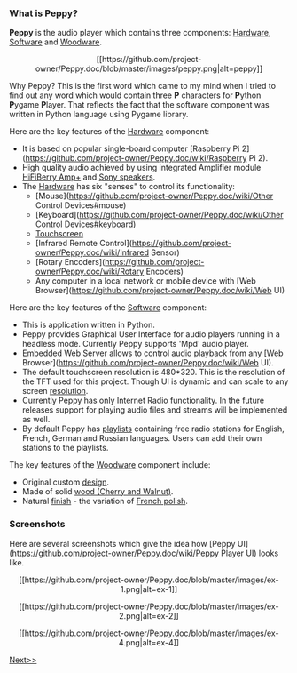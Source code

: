 ### What is Peppy?
**Peppy** is the audio player which contains three components: [Hardware](https://github.com/project-owner/Peppy.doc/wiki/Hardware), [Software](https://github.com/project-owner/Peppy.doc/wiki/Software) and [Woodware](https://github.com/project-owner/Peppy.doc/wiki/Woodware). 

<p align="center">
[[https://github.com/project-owner/Peppy.doc/blob/master/images/peppy.png|alt=peppy]]
</p>

Why Peppy? This is the first word which came to my mind when I tried to find out any word which would contain three **P** characters for **P**ython **P**ygame **P**layer. That reflects the fact that the software component was written in Python language using Pygame library.

Here are the key features of the [Hardware](https://github.com/project-owner/Peppy.doc/wiki/Hardware) component:
* It is based on popular single-board computer [Raspberry Pi 2](https://github.com/project-owner/Peppy.doc/wiki/Raspberry Pi 2).
* High quality audio achieved by using integrated Amplifier module [HiFiBerry Amp+](https://github.com/project-owner/Peppy.doc/wiki/Amplifier) and [Sony speakers](https://github.com/project-owner/Peppy.doc/wiki/Speakers).
* The [Hardware](https://github.com/project-owner/Peppy.doc/wiki/Hardware) has six "senses" to control its functionality:
    * [Mouse](https://github.com/project-owner/Peppy.doc/wiki/Other Control Devices#mouse)
    * [Keyboard](https://github.com/project-owner/Peppy.doc/wiki/Other Control Devices#keyboard)
    * [Touchscreen](https://github.com/project-owner/Peppy.doc/wiki/Touchscreen)
    * [Infrared Remote Control](https://github.com/project-owner/Peppy.doc/wiki/Infrared Sensor)
    * [Rotary Encoders](https://github.com/project-owner/Peppy.doc/wiki/Rotary Encoders)
    * Any computer in a local network or mobile device with [Web Browser](https://github.com/project-owner/Peppy.doc/wiki/Web UI)

Here are the key features of the [Software](https://github.com/project-owner/Peppy.doc/wiki/Software) component:
* This is application written in Python.
* Peppy provides Graphical User Interface for audio players running in a headless mode. Currently Peppy supports 'Mpd' audio player.
* Embedded Web Server allows to control audio playback from any [Web Browser](https://github.com/project-owner/Peppy.doc/wiki/Web UI).
* The default touchscreen resolution is 480*320. This is the resolution of the TFT used for this project. Though UI is dynamic and can scale to any screen [resolution](https://github.com/project-owner/Peppy.doc/wiki/Resolution).
* Currently Peppy has only Internet Radio functionality. In the future releases support for playing audio files and streams will be implemented as well.
* By default Peppy has [playlists](https://github.com/project-owner/Peppy.doc/wiki/Playlists) containing free radio stations for English, French, German and Russian languages. Users can add their own stations to the playlists.

The key features of the [Woodware](https://github.com/project-owner/Peppy.doc/wiki/Woodware) component include:
* Original custom [design](https://github.com/project-owner/Peppy.doc/wiki/Design).
* Made of solid [wood (Cherry and Walnut)](https://github.com/project-owner/Peppy.doc/wiki/Woodware#materials).
* Natural [finish](https://github.com/project-owner/Peppy.doc/wiki/Finishing) - the variation of [French polish](https://en.wikipedia.org/wiki/French_polish).

### Screenshots
Here are several screenshots which give the idea how [Peppy UI](https://github.com/project-owner/Peppy.doc/wiki/Peppy Player UI) looks like.
<p align="center">
[[https://github.com/project-owner/Peppy.doc/blob/master/images/ex-1.png|alt=ex-1]]
</p>
<p align="center">
[[https://github.com/project-owner/Peppy.doc/blob/master/images/ex-2.png|alt=ex-2]]
</p>
<p align="center">
[[https://github.com/project-owner/Peppy.doc/blob/master/images/ex-4.png|alt=ex-4]]
</p>

[Next>>](https://github.com/project-owner/Peppy.doc/wiki/Hardware)
